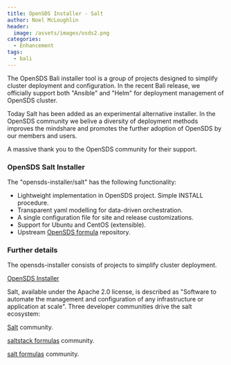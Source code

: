 ```yaml
---
title: OpenSDS Installer - Salt
author: Noel McLoughlin
header:
  image: /assets/images/osds2.png
categories:
  - Enhancement
tags:
  - bali
---
```


The OpenSDS Bali installer tool is a group of projects designed to simplify
cluster deployment and configuration. In the recent Bali release, we officially
support both "Ansible" and "Helm" for deployment management of OpenSDS cluster.

Today Salt has been added as an experimental alternative installer. In the OpenSDS community we belive a diversity of deployment methods improves the mindshare and promotes the further adoption of OpenSDS by our members and users.

A massive thank you to the OpenSDS community for their support.

### OpenSDS Salt Installer

The "opensds-installer/salt" has the following functionality:

* Lightweight implementation in OpenSDS project. Simple INSTALL procedure.
* Transparent yaml modelling for data-driven orchestration.
* A single configuration file for site and release customizations.
* Support for Ubuntu and CentOS (extensible).
* Upstream [OpenSDS formula](https://github.com/saltstack-formulas/opensds-formula) repository.

### Further details

The opensds-installer consists of projects to simplify cluster deployment.

[OpenSDS Installer](https://github.com/opensds/opensds-installer/releases/tag/v0.4.0)

Salt, available under the Apache 2.0 license, is described as "Software to automate the management and configuration of any infrastructure or application at scale".  Three developer communities drive the salt ecosystem:

[Salt](https://github.com/saltstack/salt) community.

[saltstack formulas](https://github.com/saltstack-formulas) community.

[salt formulas](https://github.com/salt-formulas) community.
